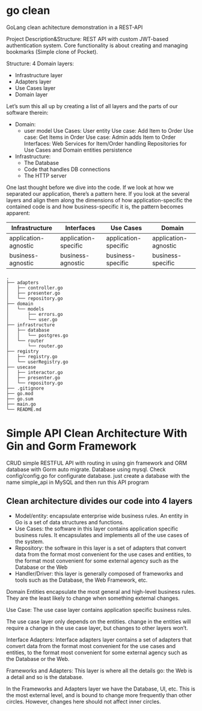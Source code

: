 # go clean
GoLang clean achitecture demonstration in a REST-API

Project Description&Structure:
REST API with custom JWT-based authentication system. Core functionality is about creating and managing bookmarks (Simple clone of Pocket).

Structure:
4 Domain layers:
- Infrastructure layer
- Adapters layer
- Use Cases layer
- Domain layer


Let’s sum this all up by creating a list of all layers and the parts of our software therein:

- Domain:
  - user model
Use Cases:
User entity
Use case: Add Item to Order
Use case: Get Items in Order
Use case: Admin adds Item to Order
Interfaces:
Web Services for Item/Order handling
Repositories for Use Cases and Domain entities persistence
- Infrastructure:
  - The Database
  - Code that handles DB connections
  - The HTTP server

One last thought before we dive into the code. If we look at how we separated our application, there’s a pattern here. If you look at the several layers and align them along the dimensions of how application-specific the contained code is and how business-specific it is, the pattern becomes apparent:

Infrastructure | Interfaces| Use Cases | Domain 
--- | --- | --- | --- 
application-agnostic | application-specific | application-specific | application-agnostic 
business-agnostic | business-agnostic | business-specific | business-specific 

```ssh
.
├── adapters
│   ├── controller.go
│   ├── presenter.go
│   └── repository.go
├── domain
│   └── models
│       ├── errors.go
│       └── user.go
├── infrastructure
│   ├── database
│   │   └── postgres.go
│   └── router
│       └── router.go
├── registry
│   ├── registry.go
│   └── userRegistry.go
├── usecase
│   ├── interactor.go
│   ├── presenter.go
│   └── repository.go
├── .gitignore
├── go.mod
├── go.sum
├── main.go
└── README.md
```


# Simple API Clean Architecture With Gin and Gorm Framework
CRUD simple RESTFUL API with routing in using gin framework and ORM database with Gorm auto migrate. Database using mysql. Check config/config.go for configurate database. just create a database with the name simple_api in MySQL and then run this API program 

## Clean architecture divides our code into 4 layers
- Model/entity: encapsulate enterprise wide business rules. An entity in Go is a set of data structures and functions.
- Use Cases: the software in this layer contains application specific business rules. It encapsulates and implements all of the use cases of the system.
- Repository: the software in this layer is a set of adapters that convert data from the format most convenient for the use cases and entities, to the format most convenient for some external agency such as the Database or the Web
- Handler/Driver: this layer is generally composed of frameworks and tools such as the Database, the Web Framework, etc.


Domain
Entities encapsulate the most general and high-level business rules.
They are the least likely to change when something external changes.


Use Case:
The use case layer contains application specific business rules.

The use case layer only depends on the entities. change in the entities will require a change in the use case layer, but changes to other layers won’t.


Interface Adapters:
Interface adapters layer contains a set of adapters that convert data from the format most convenient for the use cases and entities, to the format most convenient for some external agency such as the Database or the Web.


Frameworks and Adapters:
This layer is where all the details go: the Web is a detail and so is the database.

In the Frameworks and Adapters layer we have the Database, UI, etc.
This is the most external level, and is bound to change more frequently than other circles. However, changes here should not affect inner circles.